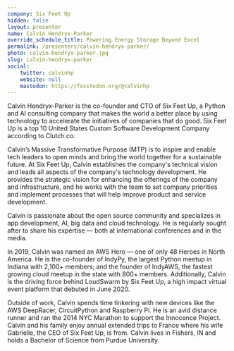 ```yaml
---
company: Six Feet Up
hidden: false
layout: presenter
name: Calvin Hendryx-Parker
override_schedule_title: Powering Energy Storage Beyond Excel
permalink: /presenters/calvin-hendryx-parker/
photo: calvin-hendryx-parker.jpg
slug: calvin-hendryx-parker
social:
    twitter: calvinhp
    website: null
    mastodon: https://fosstodon.org/@calvinhp
---
```


Calvin Hendryx-Parker is the co-founder and CTO of Six Feet Up, a Python and AI consulting company that makes the world a better place by using technology to accelerate the initiatives of companies that do good. Six Feet Up is a top 10 United States Custom Software Development Company according to Clutch.co.

Calvin’s Massive Transformative Purpose (MTP) is to inspire and enable tech leaders to open minds and bring the world together for a sustainable future. At Six Feet Up, Calvin establishes the company's technical vision and leads all aspects of the company's technology development. He provides the strategic vision for enhancing the offerings of the company and infrastructure, and he works with the team to set company priorities and implement processes that will help improve product and service development.

Calvin is passionate about the open source community and specializes in app development, AI, big data and cloud technology. He is regularly sought after to share his expertise — both at international conferences and in the media.

In 2019, Calvin was named an AWS Hero — one of only 48 Heroes in North America. He is the co-founder of IndyPy, the largest Python meetup in Indiana with 2,100+ members; and the founder of IndyAWS, the fastest growing cloud meetup in the state with 800+ members. Additionally, Calvin is the driving force behind LoudSwarm by Six Feet Up, a high impact virtual event platform that debuted in June 2020.

Outside of work, Calvin spends time tinkering with new devices like the AWS DeepRacer, CircuitPython and Raspberry Pi. He is an avid distance runner and ran the 2014 NYC Marathon to support the Innocence Project. Calvin and his family enjoy annual extended trips to France where his wife Gabrielle, the CEO of Six Feet Up, is from. Calvin lives in Fishers, IN and holds a Bachelor of Science from Purdue University.
